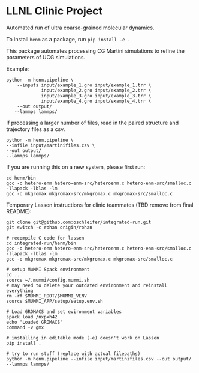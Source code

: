 # LLNL Clinic Project

Automated run of ultra coarse-grained molecular dynamics.

To install `henm` as a package, run `pip install -e .`

This package automates processing CG Martini simulations to refine the parameters of UCG simulations.

Example:
```
python -m henm.pipeline \
    --inputs input/example_1.gro input/example_1.trr \
             input/example_2.gro input/example_2.trr \
             input/example_3.gro input/example_3.trr \
             input/example_4.gro input/example_4.trr \
    --out output/
   --lammps lammps/
```

If processing a larger number of files, read in the paired structure and trajectory files as a csv.

```
python -m henm.pipeline \
--infile input/martinifiles.csv \
--out output/
--lammps lammps/
```

If you are running this on a new system, please first run:
```
cd henm/bin
gcc -o hetero-enm hetero-enm-src/heteroenm.c hetero-enm-src/smalloc.c -llapack -lblas -lm
gcc -o mkgromax mkgromax-src/mkgromax.c mkgromax-src/smalloc.c
```

Temporary Lassen instructions for clinic teammates (TBD remove from final README):

```
git clone git@github.com:oschleifer/integrated-run.git
git switch -c rohan origin/rohan

# recompile C code for lassen
cd integrated-run/henm/bin
gcc -o hetero-enm hetero-enm-src/heteroenm.c hetero-enm-src/smalloc.c -llapack -lblas -lm
gcc -o mkgromax mkgromax-src/mkgromax.c mkgromax-src/smalloc.c

# setup MuMMI Spack environment
cd ..
source ~/.mummi/config.mummi.sh
# may need to delete your outdated environment and reinstall everything
rm -rf $MUMMI_ROOT/$MUMMI_VENV
source $MUMMI_APP/setup/setup.env.sh

# Load GROMACS and set evironment variables
spack load /nxpxh42
echo "Loaded GROMACS"
command -v gmx

# installing in editable mode (-e) doesn't work on Lassen
pip install .

# try to run stuff (replace with actual filepaths)
python -m henm.pipeline --infile input/martinifiles.csv --out output/ --lammps lammps/
```
